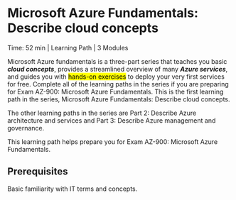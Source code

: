 # Microsoft Azure Fundamentals: Describe cloud concepts

Time: 52 min | Learning Path | 3 Modules

Microsoft Azure fundamentals is a three-part series that teaches you basic ***cloud concepts***, provides a streamlined overview of many ***Azure services***, and guides you with <mark>hands-on exercises</mark> to deploy your very first services for free. Complete all of the learning paths in the series if you are preparing for Exam AZ-900: Microsoft Azure Fundamentals. This is the first learning path in the series, Microsoft Azure Fundamentals: Describe cloud concepts.

The other learning paths in the series are Part 2: Describe Azure architecture and services and Part 3: Describe Azure management and governance.

This learning path helps prepare you for Exam AZ-900: Microsoft Azure Fundamentals.

## Prerequisites
Basic familiarity with IT terms and concepts.